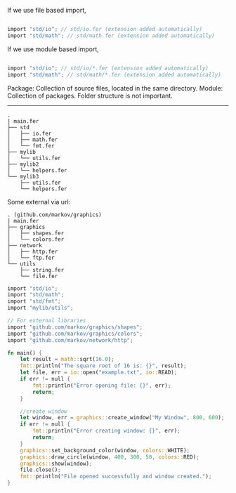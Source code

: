 If we use file based import,

```rs

import "std/io"; // std/io.fer (extension added automatically)
import "std/math"; // std/math.fer (extension added automatically)

```

If we use module based import,

```rs

import "std/io"; // std/io/*.fer (extension added automatically)
import "std/math"; // std/math/*.fer (extension added automatically)

```

Package: Collection of source files, located in the same directory.
Module: Collection of packages. Folder structure is not important.


----------------
```
.
| main.fer
├── std
│   ├── io.fer
│   ├── math.fer
│   └── fmt.fer
├── mylib
│   └── utils.fer
├── mylib2
│   └── helpers.fer
└── mylib3
    ├── utils.fer
    └── helpers.fer
```
Some external via url:
```
. (github.com/markov/graphics)
| main.fer
├── graphics
│   ├── shapes.fer
│   └── colors.fer
├── network
│   ├── http.fer
│   └── ftp.fer
└── utils
    ├── string.fer
    └── file.fer
```
```rs
import "std/io";
import "std/math";
import "std/fmt";
import "mylib/utils";

// For external libraries
import "github.com/markov/graphics/shapes";
import "github.com/markov/graphics/colors";
import "github.com/markov/network/http";

fn main() {
    let result = math::sqrt(16.0);
    fmt::println("The square root of 16 is: {}", result);
    let file, err = io::open("example.txt", io::READ);
    if err != null {
        fmt::println("Error opening file: {}", err);
        return;
    }

    //create window
    let window, err = graphics::create_window("My Window", 800, 600);
    if err != null {
        fmt::println("Error creating window: {}", err);
        return;
    }
    graphics::set_background_color(window, colors::WHITE);
    graphics::draw_circle(window, 400, 300, 50, colors::RED);
    graphics::show(window);
    file.close();
    fmt::println("File opened successfully and window created.");
}
```